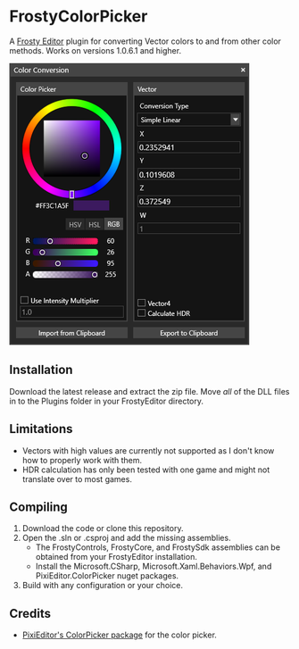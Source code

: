 # FrostyColorPicker
A [Frosty Editor](https://github.com/CadeEvs/FrostyToolsuite) plugin for converting Vector colors to and from other color methods. Works on versions 1.0.6.1 and higher.

![Plugin Preview](https://github.com/NatalieWhatever/FrostyColorPicker/blob/master/Resources/plugin-preview.png)

## Installation
Download the latest release and extract the zip file. Move *all* of the DLL files in to the Plugins folder in your FrostyEditor directory.

## Limitations
* Vectors with high values are currently not supported as I don't know how to properly work with them.
* HDR calculation has only been tested with one game and might not translate over to most games.

## Compiling
1) Download the code or clone this repository.
2) Open the .sln or .csproj and add the missing assemblies.
	- The FrostyControls, FrostyCore, and FrostySdk assemblies can be obtained from your FrostyEditor installation.
	- Install the Microsoft.CSharp, Microsoft.Xaml.Behaviors.Wpf, and PixiEditor.ColorPicker nuget packages.
3) Build with any configuration or your choice.

## Credits
* [PixiEditor's ColorPicker package](https://github.com/PixiEditor/ColorPicker) for the color picker.